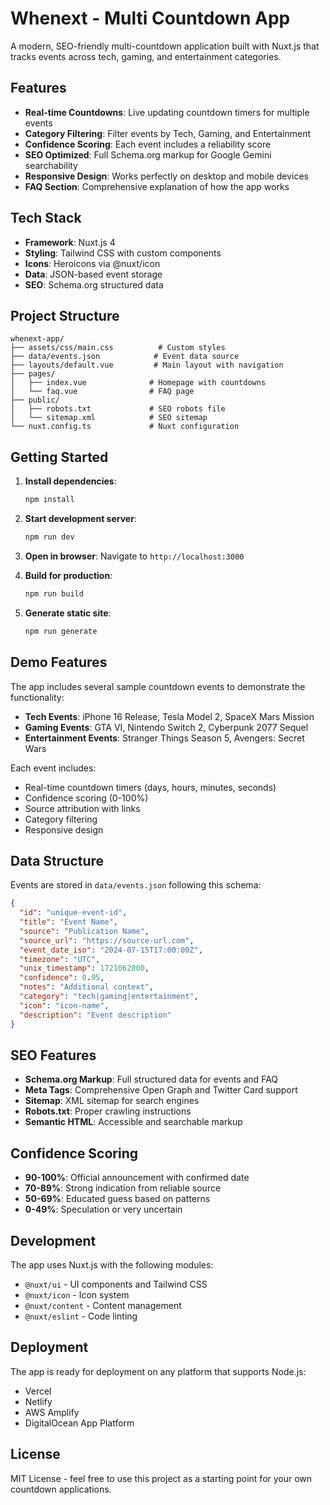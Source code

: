 # Whenext - Multi Countdown App

A modern, SEO-friendly multi-countdown application built with Nuxt.js that tracks events across tech, gaming, and entertainment categories.

## Features

- **Real-time Countdowns**: Live updating countdown timers for multiple events
- **Category Filtering**: Filter events by Tech, Gaming, and Entertainment
- **Confidence Scoring**: Each event includes a reliability score
- **SEO Optimized**: Full Schema.org markup for Google Gemini searchability
- **Responsive Design**: Works perfectly on desktop and mobile devices
- **FAQ Section**: Comprehensive explanation of how the app works

## Tech Stack

- **Framework**: Nuxt.js 4
- **Styling**: Tailwind CSS with custom components
- **Icons**: Heroicons via @nuxt/icon
- **Data**: JSON-based event storage
- **SEO**: Schema.org structured data

## Project Structure

```
whenext-app/
├── assets/css/main.css          # Custom styles
├── data/events.json            # Event data source
├── layouts/default.vue         # Main layout with navigation
├── pages/
│   ├── index.vue              # Homepage with countdowns
│   └── faq.vue                # FAQ page
├── public/
│   ├── robots.txt             # SEO robots file
│   └── sitemap.xml            # SEO sitemap
└── nuxt.config.ts             # Nuxt configuration
```

## Getting Started

1. **Install dependencies**:
   ```bash
   npm install
   ```

2. **Start development server**:
   ```bash
   npm run dev
   ```

3. **Open in browser**:
   Navigate to `http://localhost:3000`

4. **Build for production**:
   ```bash
   npm run build
   ```

5. **Generate static site**:
   ```bash
   npm run generate
   ```

## Demo Features

The app includes several sample countdown events to demonstrate the functionality:

- **Tech Events**: iPhone 16 Release, Tesla Model 2, SpaceX Mars Mission
- **Gaming Events**: GTA VI, Nintendo Switch 2, Cyberpunk 2077 Sequel  
- **Entertainment Events**: Stranger Things Season 5, Avengers: Secret Wars

Each event includes:
- Real-time countdown timers (days, hours, minutes, seconds)
- Confidence scoring (0-100%)
- Source attribution with links
- Category filtering
- Responsive design

## Data Structure

Events are stored in `data/events.json` following this schema:

```json
{
  "id": "unique-event-id",
  "title": "Event Name",
  "source": "Publication Name",
  "source_url": "https://source-url.com",
  "event_date_iso": "2024-07-15T17:00:00Z",
  "timezone": "UTC",
  "unix_timestamp": 1721062800,
  "confidence": 0.95,
  "notes": "Additional context",
  "category": "tech|gaming|entertainment",
  "icon": "icon-name",
  "description": "Event description"
}
```

## SEO Features

- **Schema.org Markup**: Full structured data for events and FAQ
- **Meta Tags**: Comprehensive Open Graph and Twitter Card support
- **Sitemap**: XML sitemap for search engines
- **Robots.txt**: Proper crawling instructions
- **Semantic HTML**: Accessible and searchable markup

## Confidence Scoring

- **90-100%**: Official announcement with confirmed date
- **70-89%**: Strong indication from reliable source
- **50-69%**: Educated guess based on patterns
- **0-49%**: Speculation or very uncertain

## Development

The app uses Nuxt.js with the following modules:
- `@nuxt/ui` - UI components and Tailwind CSS
- `@nuxt/icon` - Icon system
- `@nuxt/content` - Content management
- `@nuxt/eslint` - Code linting

## Deployment

The app is ready for deployment on any platform that supports Node.js:
- Vercel
- Netlify
- AWS Amplify
- DigitalOcean App Platform

## License

MIT License - feel free to use this project as a starting point for your own countdown applications.